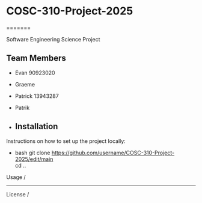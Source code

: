 # COSC-310-Project-2025

=======

Software Engineering Science Project

## Team Members

- Evan 90923020
- Graeme
- Patrick 13943287
- Patrik

- ## Installation
Instructions on how to set up the project locally:

- bash
git clone https://github.com/username/COSC-310-Project-2025/edit/main \
cd ..

Usage /

---

License /